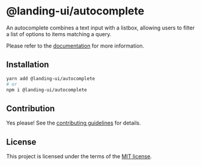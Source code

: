 # @landing-ui/autocomplete

An autocomplete combines a text input with a listbox, allowing users to filter a list of options to items matching a query.

Please refer to the [documentation](https://landing-ui.vercel.app/docs/components/autocomplete) for more information.

## Installation

```sh
yarn add @landing-ui/autocomplete
# or
npm i @landing-ui/autocomplete
```

## Contribution

Yes please! See the
[contributing guidelines](https://github.com/PanagiotisPitsikoulis/landing.ui/blob/master/CONTRIBUTING.md)
for details.

## License

This project is licensed under the terms of the
[MIT license](https://github.com/PanagiotisPitsikoulis/landing.ui/blob/master/LICENSE).
